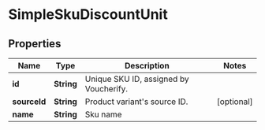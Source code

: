 

# SimpleSkuDiscountUnit


## Properties

| Name | Type | Description | Notes |
|------------ | ------------- | ------------- | -------------|
|**id** | **String** | Unique SKU ID, assigned by Voucherify. |  |
|**sourceId** | **String** | Product variant&#39;s source ID. |  [optional] |
|**name** | **String** | Sku name |  |



